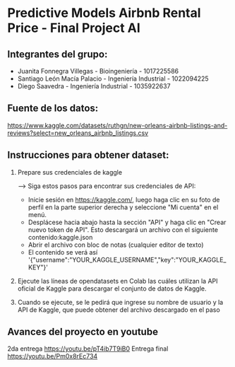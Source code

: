 # Predictive Models Airbnb Rental Price - Final Project AI

## Integrantes del grupo:
* Juanita Fonnegra Villegas - Bioingeniería - 1017225586
* Santiago León Macía Palacio - Ingeniería Industrial - 1022094225
* Diego Saavedra - Ingeniería Industrial - 1035922637

## Fuente de los datos: 
https://www.kaggle.com/datasets/ruthgn/new-orleans-airbnb-listings-and-reviews?select=new_orleans_airbnb_listings.csv

## Instrucciones para obtener dataset:
1. Prepare sus credenciales de kaggle 

	--> Siga estos pasos para encontrar sus credenciales de API:
	* Inicie sesión en https://kaggle.com/, luego haga clic en su foto de perfil en la parte superior derecha y seleccione "Mi cuenta" en el menú.
	* Desplácese hacia abajo hasta la sección "API" y haga clic en "Crear nuevo token de API". Esto descargará un archivo con el siguiente contenido:kaggle.json
	* Abrir el archivo con bloc de notas (cualquier editor de texto)
	* El contenido se verá así '{"username":"YOUR_KAGGLE_USERNAME","key":"YOUR_KAGGLE_KEY"}'

2. Ejecute las líneas de opendatasets en Colab las cuáles utilizan la API oficial de Kaggle para descargar el conjunto de datos de Kaggle. 
3. Cuando se ejecute, se le pedirá que ingrese su nombre de usuario y la API de Kaggle, que puede obtener del archivo descargado en el paso


## Avances del proyecto en youtube
2da entrega https://youtu.be/pT4ib7T9iB0
Entrega final https://youtu.be/Pm0x8rEc734
